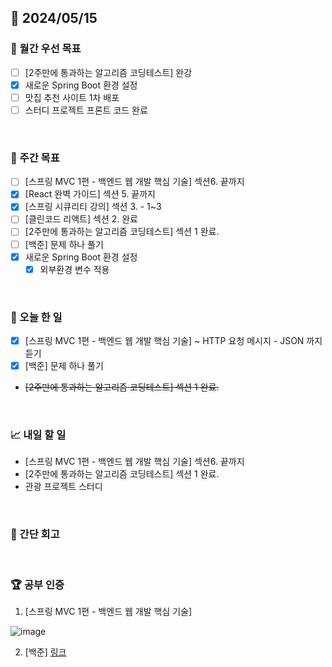 ## 📅 2024/05/15

### 🚀 월간 우선 목표

- [ ] [2주만에 통과하는 알고리즘 코딩테스트] 완강
- [x] 새로운 Spring Boot 환경 설정
- [ ] 맛집 추천 사이트 1차 배포
- [ ] 스터디 프로젝트 프론트 코드 완료

<br />

### 👏 주간 목표

- [ ] [스프링 MVC 1편 - 백엔드 웹 개발 핵심 기술] 섹션6. 끝까지
- [x] [React 완벽 가이드] 섹션 5. 끝까지
- [x] [스프링 시큐리티 강의] 섹션 3. - 1~3
- [ ] [클린코드 리액트] 섹션 2. 완료
- [ ] [2주만에 통과하는 알고리즘 코딩테스트] 섹션 1 완료.
- [ ] [백준] 문제 하나 풀기
- [x] 새로운 Spring Boot 환경 설정
  - [x] 외부환경 변수 적용

<br />

### 💯 오늘 한 일

- [x] [스프링 MVC 1편 - 백엔드 웹 개발 핵심 기술] ~ HTTP 요청 메시지 - JSON 까지 듣기
- [x] [백준] 문제 하나 풀기
- ~~[2주만에 통과하는 알고리즘 코딩테스트] 섹션 1 완료.~~

<br />

### 📈 내일 할 일

- [스프링 MVC 1편 - 백엔드 웹 개발 핵심 기술] 섹션6. 끝까지
- [2주만에 통과하는 알고리즘 코딩테스트] 섹션 1 완료.
- 관광 프로젝트 스터디

<br />

### 🤔 간단 회고

<br />

### 🏆 공부 인증

1. [스프링 MVC 1편 - 백엔드 웹 개발 핵심 기술]

![image](https://github.com/suld2495/TIL/assets/42727909/229b3ea6-18ef-4e91-99ed-5ba9276bbea2)

2. [백준]
   [링크](https://github.com/suld2495/fridaycoffee/tree/main/%EB%B0%B1%EC%A4%80/Gold/2661.%E2%80%85%EC%A2%8B%EC%9D%80%EC%88%98%EC%97%B4)
